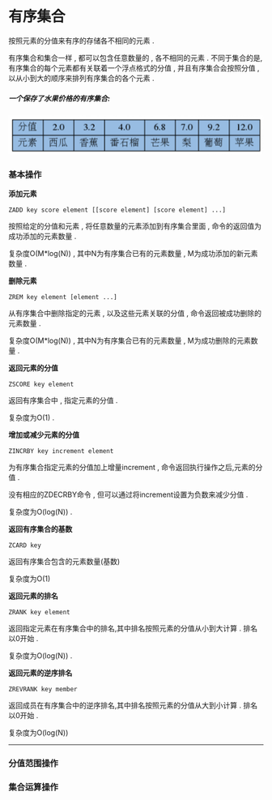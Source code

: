# 有序集合

按照元素的分值来有序的存储各不相同的元素 .

有序集合和集合一样 , 都可以包含任意数量的 , 各不相同的元素 . 不同于集合的是, 有序集合的每个元素都有关联着一个浮点格式的分值 , 并且有序集合会按照分值 , 以从小到大的顺序来排列有序集合的各个元素 .

##### **一个保存了水果价格的有序集合:**

##### ![](/assets/zset-1.png)

### 基本操作

**添加元素**

```
ZADD key score element [[score element] [score element] ...]
```

按照给定的分值和元素 , 将任意数量的元素添加到有序集合里面 , 命令的返回值为成功添加的元素数量 .

复杂度O\(M\*log\(N\)\) , 其中N为有序集合已有的元素数量 , M为成功添加的新元素数量 .

**删除元素**

```
ZREM key element [element ...]
```

从有序集合中删除指定的元素 , 以及这些元素关联的分值 , 命令返回被成功删除的元素数量 .

复杂度O\(M\*log\(N\)\) , 其中N为有序集合已有的元素数量 , M为成功删除的元素数量 .

**返回元素的分值**

```
ZSCORE key element
```

返回有序集合中 , 指定元素的分值 . 

复杂度为O\(1\) . 

**增加或减少元素的分值**

```
ZINCRBY key increment element
```

为有序集合指定元素的分值加上增量increment , 命令返回执行操作之后,元素的分值 . 

没有相应的ZDECRBY命令 , 但可以通过将increment设置为负数来减少分值 . 

复杂度为O\(log\(N\)\) . 

**返回有序集合的基数**

```
ZCARD key
```

返回有序集合包含的元素数量\(基数\)

复杂度为O\(1\)

**返回元素的排名**

```
ZRANK key element
```

返回指定元素在有序集合中的排名,其中排名按照元素的分值从小到大计算 . 排名以0开始 . 

复杂度为O\(log\(N\)\) . 

**返回元素的逆序排名**

```
ZREVRANK key member
```

返回成员在有序集合中的逆序排名,其中排名按照元素的分值从大到小计算 . 排名以0开始 . 

复杂度为O\(log\(N\)\)

---

### 分值范围操作

### 集合运算操作



